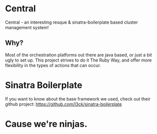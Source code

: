 # Central

Central - an interesting resque & sinatra-boilerplate based cluster management system!

## Why?

Most of the orchestration platforms out there are java based, or just a bit ugly to set up.  This project strives to do it The Ruby Way, and offer more flexibility in the types of actions that can occur.

# Sinatra Boilerplate

If you want to know about the base framework we used, check out their github project:
  https://github.com/l3ck/sinatra-boilerplate

# Cause we're ninjas.